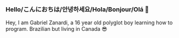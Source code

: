 ### Hello/こんにおちは/안녕하세요/Hola/Bonjour/Olá 👋

Hey, I am Gabriel Zanardi, a 16 year old polyglot boy learning how to program. Brazilian but living in Canada 😎


